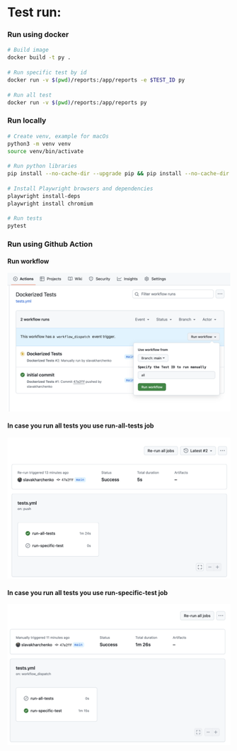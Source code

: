 # Test run:

### Run using docker

```bash
# Build image
docker build -t py .

# Run specific test by id
docker run -v $(pwd)/reports:/app/reports -e $TEST_ID py 

# Run all test
docker run -v $(pwd)/reports:/app/reports py
```

### Run locally
```bash
# Create venv, example for macOs
python3 -m venv venv
source venv/bin/activate 

# Run python libraries
pip install --no-cache-dir --upgrade pip && pip install --no-cache-dir -r requirements.txt

# Install Playwright browsers and dependencies
playwright install-deps
playwright install chromium

# Run tests
pytest
```


### Run using Github Action

#### Run workflow
![Run workflow](data/images/run_workflow.png)

#### In case you run all tests you use run-all-tests job
![Run all tests](data/images/all.png)

#### In case you run all tests you use run-specific-test job
![Run specific test](data/images/specific.png)